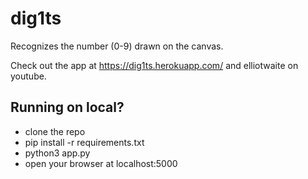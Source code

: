 # dig1ts

Recognizes the number (0-9) drawn on the canvas.

Check out the app at https://dig1ts.herokuapp.com/ and elliotwaite on youtube.


## Running on local?
- clone the repo
- pip install -r requirements.txt
- python3 app.py
- open your browser at localhost:5000
